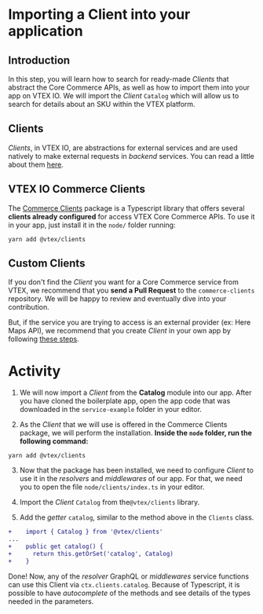 # Importing a Client into your application

## Introduction

In this step, you will learn how to search for ready-made _Clients_ that abstract the Core Commerce APIs, as well as how to import them into your app on VTEX IO. We will import the _Client_ `Catalog` which will allow us to search for details about an SKU within the VTEX platform.

## Clients

_Clients_, in VTEX IO, are abstractions for external services and are used natively to make external requests in _backend_ services. You can read a little about them [here](https://developers.vtex.com/vtex-developer-docs/docs/how-to-use-and-create-clients-on-vtex-io).

## VTEX IO Commerce Clients

The [Commerce Clients](https://github.com/vtex/commerce-io-clients/blob/master/src/clients/catalog.ts) package is a Typescript library that offers several **clients already configured** for access VTEX Core Commerce APIs. To use it in your app, just install it in the `node/` folder running:

`yarn add @vtex/clients`

## Custom Clients

If you don't find the _Client_ you want for a Core Commerce service from VTEX, we recommend that you **send a Pull Request** to the `commerce-clients` repository. We will be happy to review and eventually dive into your contribution.

But, if the service you are trying to access is an external provider (ex: Here Maps API), we recommend that you create _Client_ in your own app by following [these steps](https://developers.vtex.com/vtex-developer-docs/docs/how-to-use-and-create-clients-on-vtex-io).

# Activity

1. We will now import a _Client_ from the **Catalog** module into our app. After you have cloned the boilerplate app, open the app code that was downloaded in the `service-example` folder in your editor.

2. As the _Client_ that we will use is offered in the Commerce Clients package, we will perform the installation. **Inside the `node` folder, run the following command:**

`yarn add @vtex/clients`

3. Now that the package has been installed, we need to configure _Client_ to use it in the _resolvers_ and _middlewares_ of our app. For that, we need you to open the file `node/clients/index.ts` in your editor.

4. Import the _Client_ `Catalog` from the`@vtex/clients` library.

5. Add the _getter_ `catalog`, similar to the method above in the `Clients` class.

```diff
+    import { Catalog } from '@vtex/clients'
...
+    public get catalog() {
+      return this.getOrSet('catalog', Catalog)
+    }
```

Done! Now, any of the _resolver_ GraphQL or _middlewares_ service functions can use this Client via `ctx.clients.catalog`. Because of Typescript, it is possible to have _autocomplete_ of the methods and see details of the types needed in the parameters.
